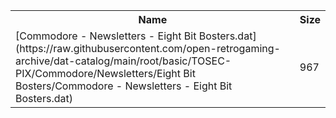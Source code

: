 <table>
<tr><th>Name</th><th>Size</th></tr>
<tr><td>
[Commodore - Newsletters - Eight Bit Bosters.dat](https://raw.githubusercontent.com/open-retrogaming-archive/dat-catalog/main/root/basic/TOSEC-PIX/Commodore/Newsletters/Eight Bit Bosters/Commodore - Newsletters - Eight Bit Bosters.dat)
</td><td>967</td></tr>
</table>

